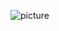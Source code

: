 ![picture](https://docs.microsoft.com/en-us/azure/machine-learning/media/concept-ml-pipelines/run_an_experiment_as_a_pipeline.png)
